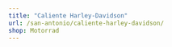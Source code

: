 ```yaml
---
title: "Caliente Harley-Davidson"
url: /san-antonio/caliente-harley-davidson/
shop: Motorrad
---
```

